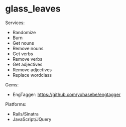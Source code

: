 # glass_leaves

Services:

- Randomize
- Burn
- Get nouns
- Remove nouns
- Get verbs
- Remove verbs
- Get adjectives
- Remove adjectives
- Replace wordclass

Gems:

- EngTagger: https://github.com/yohasebe/engtagger

Platforms:

- Rails/Sinatra
- JavaScript/JQuery

